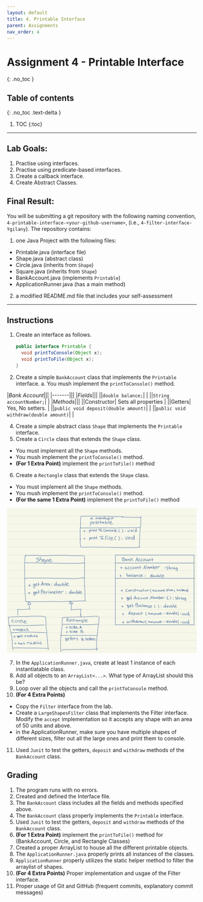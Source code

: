 ```yaml
---
layout: default
title: 4. Printable Interface
parent: Assignments
nav_order: 4
---
```

# Assignment 4 - Printable Interface
{: .no_toc }

## Table of contents
{: .no_toc .text-delta }

1. TOC
{:toc}

---

## Lab Goals:
1. Practise using interfaces.
2. Practise using predicate-based interfaces.
3. Create a callback interface.
4. Create Abstract Classes.

## Final Result:
You will be submitting a git repository with the following naming
convention, `4-printable-interface-<your-github-username>`, (i.e., `4-filter-interface-Ygilany`). The repository contains:
1. one Java Project with the following files:
  - Printable.java (interface file)
  - Shape.java (abstract class)
  - Circle.java (inherits from `Shape`)
  - Square.java (inherits from `Shape`)
  - BankAccount.java (implements `Printable`)
  - ApplicationRunner.java (has a main method)
2. a modified README.md file that includes your self-assessment

----

## Instructions
1. Create an interface as follows.
    ```java
    public interface Printable {
      void printToConsole(Object x);
      void printToFile(Object x);
    }
    ```
3. Create a simple `BankAccount` class that implements the `Printable` interface.
  a. You mush implement the `printToConsole()` method.

  |*Bank Account*|||
  |-------|||
  |*Fields*|||
  ||`double balance;`| |
  ||`String accountNumber;`| |
  |*Methods*|||
  ||Constructor| Sets all properties |
  ||Getters| Yes, No setters. |
  ||`public void deposit(double amount)`| |
  ||`public void withdraw(double amount)`| |

4. Create a simple abstract class `Shape` that implements the `Printable` interface.
5. Create a `Circle` class that extends the `Shape` class.
  * You must implement all the `Shape` methods.
  * You mush implement the `printToConsole()` method.
  * **(For 1 Extra Point)** implement the `printToFile()` method
6. Create a `Rectangle` class that extends the `Shape` class.
  * You must implement all the `Shape` methods.
  * You mush implement the `printToConsole()` method.
  * **(For the same 1 Extra Point)** implement the `printToFile()` method

![](assets/UML.jpeg)

7. In the `ApplicationRunner.java`, create at least 1 instance of each instantiatable class.
8. Add all objects to an `ArrayList<...>`. What type of ArrayList should this be?
9. Loop over all the objects and call the `printToConsole` method.
10. **(For 4 Extra Points)**
  * Copy the `Filter` interface from the lab.
  * Create a `LargeShapesFilter` class that implements the Filter interface. Modify the `accept` implementation so it accepts any shape with an area of 50 units and above.
  * in the ApplicationRunner, make sure you have multiple shapes of different sizes, filter out all the large ones and print them to console.

11. Used `Junit` to test the getters, `deposit` and `withdraw` methods of the `BankAccount` class.

## Grading
1. The program runs with no errors.
2. Created and defined the Interface file.
3. The `BankAccount` class includes all the fields and methods specified above.
4. The `BankAccount` class properly implements the `Printable` interface.
5. Used `Junit` to test the getters, `deposit` and `withdraw` methods of the `BankAccount` class.
6. **(For 1 Extra Point)** implement the `printToFile()` method for (BankAccount, Circle, and Rectangle Classes)
7. Created a proper ArrayList to house all the different printable objects.
8. The `ApplicationRunner.java` properly prints all instances of the classes.
9. `ApplicationRunner` properly utilizes the static helper method to filter the arraylist of shapes.
10. **(For 4 Extra Points)** Proper implementation and usgae of the Filter interface.
11. Proper usage of Git and GitHub (frequent commits, explanatory commit messages)

